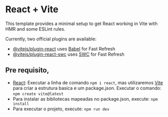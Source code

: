 # React + Vite

This template provides a minimal setup to get React working in Vite with HMR and some ESLint rules.

Currently, two official plugins are available:

- [@vitejs/plugin-react](https://github.com/vitejs/vite-plugin-react/blob/main/packages/plugin-react/README.md) uses [Babel](https://babeljs.io/) for Fast Refresh
- [@vitejs/plugin-react-swc](https://github.com/vitejs/vite-plugin-react-swc) uses [SWC](https://swc.rs/) for Fast Refresh

## Pre requisito, 
- [React](https://www.npmjs.com/package/react): Executar a linha de comando `npm i react`, mas utilizaremos [Vite](https://www.npmjs.com/package/vite) para criar a estrutura basica e um package.json. Executar o comando: `npm create vite@latest`
- Para instalar as bibliotecas mapeadas no package.json, execute: `npm install`
- Para executar o projeto, execute: `npm run dev`